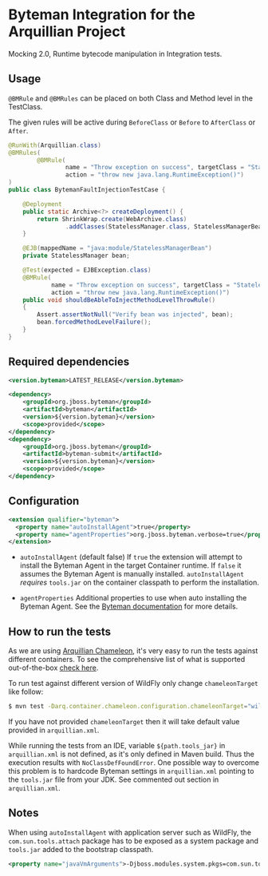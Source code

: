 # Byteman Integration for the Arquillian Project

Mocking 2.0, Runtime bytecode manipulation in Integration tests. 

Usage
-----

`@BMRule` and `@BMRules` can be placed on both Class and Method level in the TestClass. 

The given rules will be active during `BeforeClass` or `Before` to `AfterClass` or `After`.
  

```java
@RunWith(Arquillian.class)
@BMRules(
        @BMRule(
                name = "Throw exception on success", targetClass = "StatelessManagerBean", targetMethod = "forcedClassLevelFailure", 
                action = "throw new java.lang.RuntimeException()")
)
public class BytemanFaultInjectionTestCase {

    @Deployment
    public static Archive<?> createDeployment() {
        return ShrinkWrap.create(WebArchive.class)
                .addClasses(StatelessManager.class, StatelessManagerBean.class);
    }

    @EJB(mappedName = "java:module/StatelessManagerBean")
    private StatelessManager bean;

    @Test(expected = EJBException.class)
    @BMRule(
            name = "Throw exception on success", targetClass = "StatelessManagerBean", targetMethod = "forcedMethodLevelFailure", 
            action = "throw new java.lang.RuntimeException()")
    public void shouldBeAbleToInjectMethodLevelThrowRule()
    {
        Assert.assertNotNull("Verify bean was injected", bean);
        bean.forcedMethodLevelFailure();
    }
}
```

Required dependencies
---------------------

```xml
<version.byteman>LATEST_RELEASE</version.byteman>

<dependency>
    <groupId>org.jboss.byteman</groupId>
    <artifactId>byteman</artifactId>
    <version>${version.byteman}</version>
    <scope>provided</scope>
</dependency>
<dependency>
    <groupId>org.jboss.byteman</groupId>
    <artifactId>byteman-submit</artifactId>
    <version>${version.byteman}</version>
    <scope>provided</scope>
</dependency>
```


Configuration
-------------

```xml
<extension qualifier="byteman">
  <property name="autoInstallAgent">true</property>
  <property name="agentProperties">org.jboss.byteman.verbose=true</property>
</extension>
```

* `autoInstallAgent` (default false)
  If `true` the extension will attempt to install the Byteman Agent in the target Container runtime. 
  If `false` it assumes the Byteman Agent is manually installed.
  `autoInstallAgent` *requires* `tools.jar` on the container classpath to perform the installation. 

* `agentProperties`
  Additional properties to use when auto installing the Byteman Agent. See the [Byteman documentation](http://byteman.jboss.org/docs.html) for more details.

How to run the tests
--------------------
As we are using [Arquillian Chameleon](https://github.com/arquillian/arquillian-container-chameleon), it's very easy to run the tests against different containers. To see the comprehensive list of what is supported out-of-the-box [check here](https://github.com/arquillian/arquillian-container-chameleon/blob/master/src/main/resources/chameleon/default/containers.yaml).

To run test against different version of WildFly only change `chameleonTarget` like follow:

```bash
$ mvn test -Darq.container.chameleon.configuration.chameleonTarget="wildfly:10.1.0.Final:managed"
```

If you have not provided `chameleonTarget` then it will take default value provided in `arquillian.xml`.

While running the tests from an IDE, variable `${path.tools_jar}` in `arquillian.xml` is not defined, as it's only defined in Maven build. Thus the execution results with `NoClassDefFoundError`. One possible way to overcome this problem is to hardcode Byteman settings in `arquillian.xml` pointing to the `tools.jar` file from your JDK. See commented out section in `arquillian.xml`.

Notes
------

When using `autoInstallAgent` with application server such as WildFly, the `com.sun.tools.attach` package has to be exposed as a system package and `tools.jar` added to the bootstrap classpath.

```xml
<property name="javaVmArguments">-Djboss.modules.system.pkgs=com.sun.tools.attach,org.jboss.byteman -Xbootclasspath/a:${path.tools_jar}</property>
```
